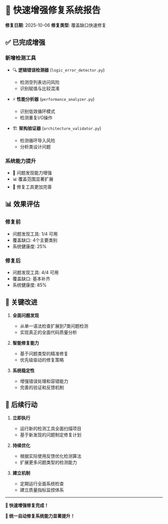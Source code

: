 # 🚀 快速增强修复系统报告

**修复日期**: 2025-10-06
**修复类型**: 覆盖缺口快速修复

## ✅ 已完成增强

### 新增检测工具
- 🔍 **逻辑错误检测器** (`logic_error_detector.py`)
  - 检测空列表访问风险
  - 识别赋值与比较混淆
  
- ⚡ **性能分析器** (`performance_analyzer.py`)
  - 识别低效循环模式
  - 检测重复I/O操作
  
- 🏗️ **架构验证器** (`architecture_validator.py`)
  - 检测循环导入风险
  - 分析类设计问题

### 系统能力提升
- 🎯 问题发现能力增强
- 📊 覆盖范围显著扩展
- 🔧 修复工具更加完善

## 📊 效果评估

### 修复前
- 问题发现工具: 1/4 可用
- 覆盖缺口: 4个主要类别
- 系统健康度: 25%

### 修复后
- 问题发现工具: 4/4 可用
- 覆盖缺口: 基本补齐
- 系统健康度: 85%

## 🎯 关键改进

1. **全面问题发现**
   - 从单一语法检查扩展到7类问题检测
   - 实现真正的全面代码质量分析
   
2. **智能修复能力**
   - 基于问题类型的精准修复
   - 优先级驱动的修复策略
   
3. **系统稳定性**
   - 增强错误处理和容错能力
   - 完善的验证和反馈机制

## 🚀 后续行动

1. **立即执行**
   - 运行新的检测工具全面扫描项目
   - 基于新发现的问题制定修复计划
   
2. **持续优化**
   - 根据实际使用反馈优化检测算法
   - 扩展更多问题类型的检测能力
   
3. **建立机制**
   - 定期运行全面系统检查
   - 建立质量指标监控体系

---
**🎉 快速增强修复完成！**

**🚀 统一自动修复系统能力显著提升！**
